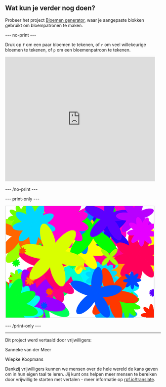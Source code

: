 ## Wat kun je verder nog doen?

Probeer het project [Bloemen generator](https://projects.raspberrypi.org/nl-NL/projects/flower-generator?utm_source=pathway&utm_medium=whatnext&utm_campaign=projects), waar je aangepaste blokken gebruikt om bloempatronen te maken.

--- no-print ---

Druk op `f` om een paar bloemen te tekenen, of `r` om veel willekeurige bloemen te tekenen, of `p` om een bloemenpatroon te tekenen.

<div class="scratch-preview">
  <iframe allowtransparency="true" width="485" height="402" src="https://scratch.mit.edu/projects/embed/253355932/?autostart=false" frameborder="0" scrolling="no"></iframe>
</div>

--- /no-print ---

--- print-only ---

![willekeurige bloemen](images/flower-random.png)

--- /print-only ---


***
Dit project werd vertaald door vrijwilligers:

Sanneke van der Meer

Wiepke Koopmans

Dankzij vrijwilligers kunnen we mensen over de hele wereld de kans geven om in hun eigen taal te leren. Jij kunt ons helpen meer mensen te bereiken door vrijwillig te starten met vertalen - meer informatie op [rpf.io/translate](https://rpf.io/translate).